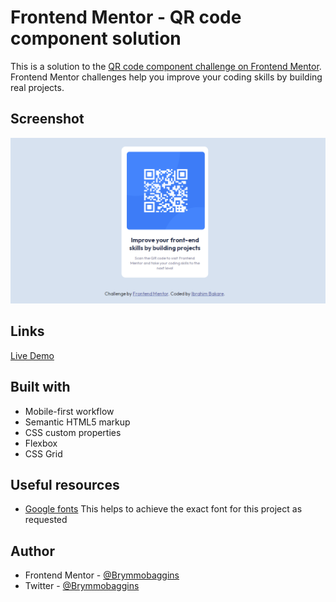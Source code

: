 # Frontend Mentor - QR code component solution

This is a solution to the [QR code component challenge on Frontend Mentor](https://www.frontendmentor.io/challenges/qr-code-component-iux_sIO_H). Frontend Mentor challenges help you improve your coding skills by building real projects.

## Screenshot

![alt](./images/Screen%20Shot%202022-02-02%20at%203.51.54%20PM.png)

## Links

[Live Demo](https://brymmobaggins.github.io/Qr-code-component/)

## Built with

- Mobile-first workflow
- Semantic HTML5 markup
- CSS custom properties
- Flexbox
- CSS Grid

## Useful resources 

- [Google fonts](https://fonts.google.com) This helps to achieve the exact font for this project as requested
  
## Author

- Frontend Mentor - [@Brymmobaggins](https://www.frontendmentor.io/profile/Brymmobaggins)
- Twitter - [@Brymmobaggins](https://www.twitter.com/Brymmobaggins)
